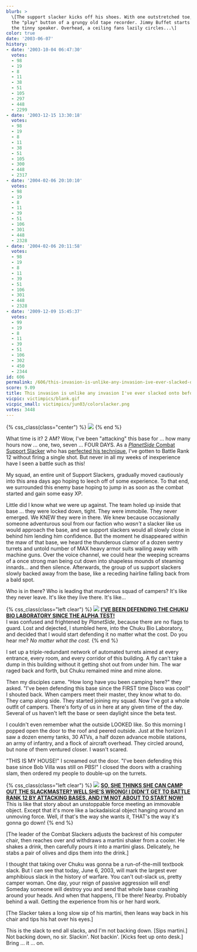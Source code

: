 ```yaml
---
blurb: >
  \[The support slacker kicks off his shoes. With one outstretched toe, he clicks
  the "play" button of a grungy old tape recorder. Jimmy Buffet starts playing through
  the tinny speaker. Overhead, a ceiling fans lazily circles...\]
color: true
date: '2003-06-07'
history:
- date: '2003-10-04 06:47:30'
  votes:
  - 98
  - 19
  - 8
  - 11
  - 38
  - 51
  - 105
  - 297
  - 448
  - 2299
- date: '2003-12-15 13:30:18'
  votes:
  - 98
  - 19
  - 8
  - 11
  - 38
  - 51
  - 105
  - 300
  - 448
  - 2317
- date: '2004-02-06 20:10:10'
  votes:
  - 98
  - 19
  - 8
  - 11
  - 39
  - 51
  - 106
  - 301
  - 448
  - 2328
- date: '2004-02-06 20:11:58'
  votes:
  - 98
  - 19
  - 8
  - 11
  - 39
  - 51
  - 106
  - 301
  - 448
  - 2328
- date: '2009-12-09 15:45:37'
  votes:
  - 99
  - 19
  - 8
  - 11
  - 39
  - 51
  - 106
  - 302
  - 450
  - 2344
id: 606
permalink: /606/this-invasion-is-unlike-any-invasion-ive-ever-slacked-onto-before/
score: 9.09
title: This invasion is unlike any invasion I've ever slacked onto before.
vicpic: victimpics/blank.gif
vicpic_small: victimpics/jun03/colorslacker.png
votes: 3448
---
```


{% css_class(class="center") %}
![](/img/victimpics/jun03/colorslackerbig.png)
{% end %}
  
 What time is it? 2 AM? Wow, I've been "attacking" this base for ... how
many hours now ... one, two, seven ... FOUR DAYS. As a [*PlanetSide*
Combat Support Slacker](@/victim/601.md) who has [perfected his
technique](@/victim/603.md), I've gotten to Battle Rank 12 without
firing a single shot. But never in all my weeks of inexperience have I
seen a battle such as this!

My squad, an entire unit of Support Slackers, gradually moved cautiously
into this area days ago hoping to leech off of some experience. To that
end, we surrounded this enemy base hoping to jump in as soon as the
combat started and gain some easy XP.

Little did I know what we were up against. The team holed up inside that
base ... they were locked down, tight. They were immobile. They never
emerged. We KNEW they were in there. We knew because occasionally
someone adventurous soul from our faction who *wasn't* a slacker like us
would approach the base, and we support slackers would all slowly close
in behind him lending him confidence. But the moment he disappeared
within the maw of that base, we heard the thunderous clamor of a dozen
sentry turrets and untold number of MAX heavy armor suits wailing away
with machine guns. Over the voice channel, we could hear the weeping
screams of a once strong man being cut down into shapeless mounds of
steaming innards... and then silence. Afterwards, the group of us
support slackers slowly backed away from the base, like a receding
hairline falling back from a bald spot.

Who is in there? Who is leading that murderous squad of campers? It's
like they never leave. It's like they live there. It's like...

{% css_class(class="left clear") %}
[![](/img/victimpics/colorflagdefender.png)](@/victim/17.md) **[I'VE
BEEN DEFENDING THE CHUKU BIO LABORATORY SINCE THE ALPHA
TEST!](@/victim/17.md)**  
 I was confused and frightened by *PlanetSide*, because there are no
flags to guard. Lost and dejected, I stumbled here, into the Chuku Bio
Laboratory, and decided that I would start defending it no matter what
the cost. Do you hear me? *No matter what the cost.*
{% end %}

I set up a triple-redundant network of automated turrets aimed at every
entrance, every room, and every corridor of this building. A fly can't
take a dump in this building without it getting shot out from under him.
The war raged back and forth, but Chuku remained mine and mine alone.

Then my disciples came. "How long have you been camping here?" they
asked. "I've been defending this base since the FIRST time Disco was
cool!" I shouted back. When campers meet their master, they know what to
do. They camp along side. They started joining my squad. Now I've got a
whole outfit of campers. There's forty of us in here at any given time
of the day. Several of us haven't left the base or seen daylight since
the beta test.

I couldn't even remember what the outside LOOKED like. So this morning I
popped open the door to the roof and peered outside. Just at the horizon
I saw a dozen enemy tanks, 30 ATVs, a half dozen advance mobile
stations, an army of infantry, and a flock of aircraft overhead. They
circled around, but none of them ventured closer. I wasn't scared.

"THIS IS MY HOUSE!" I screamed out the door. "I've been defending this
base since Bob Villa was still on PBS!" I closed the doors with a
crashing slam, then ordered my people to double-up on the turrets.

{% css_class(class="left clear") %}
[![](/img/victimpics/jun03/colorslacker.png)](@/victim/603.md) **[SO,
SHE THINKS SHE CAN CAMP OUT THE SLACKMASTER? WELL SHE'S WRONG! I DIDN'T
GET TO BATTLE RANK 12 BY ATTACKING BASES, AND I'M NOT ABOUT TO START
NOW!](@/victim/603.md)**  
 This is like that story about an unstoppable force meeting an immovable
object. Except that it's more like a lackadaisical object hanging around
an unmoving force. Well, if that's the way she wants it, THAT's the way
it's gonna go down!
{% end %}

\[The leader of the Combat Slackers adjusts the backrest of his computer
chair, then reaches over and withdraws a martini shaker from a cooler.
He shakes a drink, then carefully pours it into a martini glass.
Delicately, he stabs a pair of olives and dips them into the drink.\]

I thought that taking over Chuku was gonna be a run-of-the-mill textbook
slack. But I can see that today, June 6, 2003, will mark the largest
ever amphibious slack in the history of warfare. You can't out-slack us,
pretty camper woman. One day, your reign of passive aggression will end!
Someday someone will destroy you and send that whole base crashing
around your heads. And when that happens, I'll be there! Nearby.
Probably behind a wall. Getting the experience from his or her hard
work.

\[The Slacker takes a long slow sip of his martini, then leans way back
in his chair and tips his hat over his eyes.\]

This is the slack to end all slacks, and I'm not backing down. \[Sips
martini.\] Not backing down, no sir. Slackin'. Not backin'. \[Kicks feet
up onto desk.\] Bring ... it ... on.
